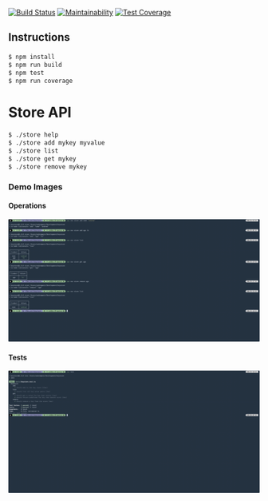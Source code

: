 [![Build Status](https://travis-ci.org/andrew-tests/keystore.svg?branch=master)](https://travis-ci.org/andrew-tests/keystore)
[![Maintainability](https://api.codeclimate.com/v1/badges/f5615a9c55b3d9574ea3/maintainability)](https://codeclimate.com/github/andrew-tests/keystore/maintainability)
[![Test Coverage](https://api.codeclimate.com/v1/badges/f5615a9c55b3d9574ea3/test_coverage)](https://codeclimate.com/github/andrew-tests/keystore/test_coverage)

## Instructions

    $ npm install
    $ npm run build
    $ npm test
    $ npm run coverage

# Store API

    $ ./store help
    $ ./store add mykey myvalue
    $ ./store list
    $ ./store get mykey
    $ ./store remove mykey

### Demo Images

#### Operations

![Preview1](./1.png)

#### Tests

![Preview2](./2.png)
